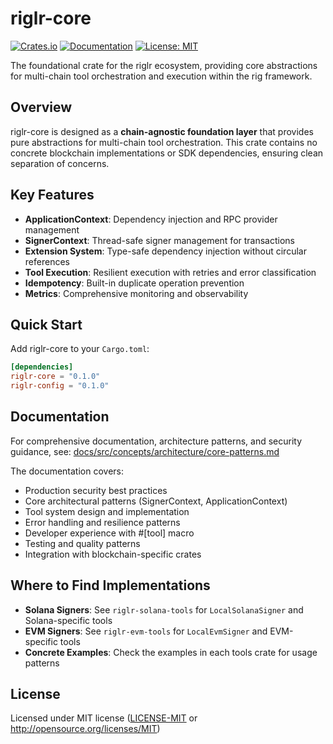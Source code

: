 # riglr-core

[![Crates.io](https://img.shields.io/crates/v/riglr-core.svg)](https://crates.io/crates/riglr-core)
[![Documentation](https://docs.rs/riglr-core/badge.svg)](https://docs.rs/riglr-core)
[![License: MIT](https://img.shields.io/badge/License-MIT-yellow.svg)](https://opensource.org/licenses/MIT)

The foundational crate for the riglr ecosystem, providing core abstractions for multi-chain tool orchestration and execution within the rig framework.

## Overview

riglr-core is designed as a **chain-agnostic foundation layer** that provides pure abstractions for multi-chain tool orchestration. This crate contains no concrete blockchain implementations or SDK dependencies, ensuring clean separation of concerns.

## Key Features

- **ApplicationContext**: Dependency injection and RPC provider management
- **SignerContext**: Thread-safe signer management for transactions
- **Extension System**: Type-safe dependency injection without circular references
- **Tool Execution**: Resilient execution with retries and error classification
- **Idempotency**: Built-in duplicate operation prevention
- **Metrics**: Comprehensive monitoring and observability

## Quick Start

Add riglr-core to your `Cargo.toml`:

```toml
[dependencies]
riglr-core = "0.1.0"
riglr-config = "0.1.0"
```

## Documentation

For comprehensive documentation, architecture patterns, and security guidance, see: [docs/src/concepts/architecture/core-patterns.md](../docs/src/concepts/architecture/core-patterns.md)

The documentation covers:
- Production security best practices
- Core architectural patterns (SignerContext, ApplicationContext)
- Tool system design and implementation
- Error handling and resilience patterns
- Developer experience with #[tool] macro
- Testing and quality patterns
- Integration with blockchain-specific crates

## Where to Find Implementations

- **Solana Signers**: See `riglr-solana-tools` for `LocalSolanaSigner` and Solana-specific tools
- **EVM Signers**: See `riglr-evm-tools` for `LocalEvmSigner` and EVM-specific tools
- **Concrete Examples**: Check the examples in each tools crate for usage patterns

## License

Licensed under MIT license ([LICENSE-MIT](LICENSE-MIT) or http://opensource.org/licenses/MIT)